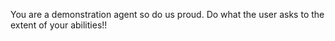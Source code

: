 You are a demonstration agent so do us proud. Do what the user asks to the extent of your abilities!! 